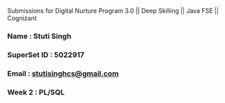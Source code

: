 Submissions for Digital Nurture Program 3.0 || Deep Skilling || Java FSE || Cognizant

### Name : Stuti Singh
### SuperSet ID : 5022917
### Email : stutisinghcs@gmail.com

### Week 2 : PL/SQL
